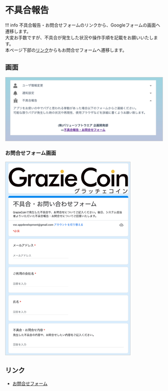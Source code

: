 # 不具合報告

!!! info
    不具合報告・お問合せフォームのリンクから、Googleフォームの画面へ遷移します。<br>
    大変お手数ですが、不具合が発生した状況や操作手順を記載をお願いいたします。<br>
    本ページ下部の[リンク](#_4)からもお問合せフォームへ遷移します。


## 画面
<a href="../../../images/setting/3-1.png" data-lightbox="スクリーンショット" data-title="スクリーンショット">
    <img src="../../../images/setting/3-1.png" style="border: solid 1px #ccc; width: 800px;" />
</a>

### お問合せフォーム画面
<a href="../../../images/setting/3-2.png" data-lightbox="スクリーンショット" data-title="スクリーンショット">
    <img src="../../../images/setting/3-2.png" style="border: solid 1px #ccc; width: 400px;" />
</a>


## リンク
- [お問合せフォーム](https://forms.gle/UaU5F5KyTpCVkJGH9)
